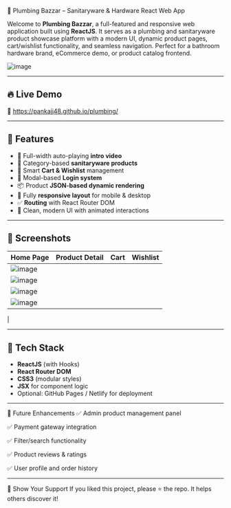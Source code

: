 🚿 Plumbing Bazzar – Sanitaryware & Hardware React Web App

Welcome to **Plumbing Bazzar**, a full-featured and responsive web application built using **ReactJS**. It serves as a plumbing and sanitaryware product showcase platform with a modern UI, dynamic product pages, cart/wishlist functionality, and seamless navigation. Perfect for a bathroom hardware brand, eCommerce demo, or product catalog frontend.

![image](https://github.com/user-attachments/assets/62ee6e10-e066-46bd-bbcc-c2a014d0eb29)


---

## 🔥 Live Demo

🚀 https://pankajj48.github.io/plumbing/

---

## 📌 Features

- 🎥 Full-width auto-playing **intro video**
- 🛁 Category-based **sanitaryware products**
- 🛒 Smart **Cart & Wishlist** management
- 🔐 Modal-based **Login system**
- 📦 Product **JSON-based dynamic rendering**
- 📱 Fully **responsive layout** for mobile & desktop
- ✅ **Routing** with React Router DOM
- 🎨 Clean, modern UI with animated interactions

---

## 📸 Screenshots

| Home Page | Product Detail | Cart | Wishlist |
|-----------|----------------|------|----------|
|![image](https://github.com/user-attachments/assets/fed18723-f850-4f8e-b538-731a95e855dd)
| ![image](https://github.com/user-attachments/assets/7a8decd0-cf73-43ed-97e5-cd02b2c79aa0)
| ![image](https://github.com/user-attachments/assets/68062f70-4bb4-4231-a613-4e064515c130)
 |![image](https://github.com/user-attachments/assets/c6a9465d-0ff7-4258-9d36-ba19891b489a)
|

---


## 🔧 Tech Stack

- **ReactJS** (with Hooks)
- **React Router DOM**
- **CSS3** (modular styles)
- **JSX** for component logic
- Optional: GitHub Pages / Netlify for deployment

---
🚚 Future Enhancements
✅ Admin product management panel

✅ Payment gateway integration

✅ Filter/search functionality

✅ Product reviews & ratings

✅ User profile and order history

---

🌟 Show Your Support
If you liked this project, please ⭐ the repo. It helps others discover it!




